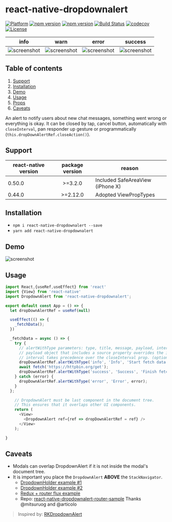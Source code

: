 # react-native-dropdownalert

[![Platform](https://img.shields.io/badge/platform-react--native-lightgrey.svg)](https://reactnative.dev)
[![npm version](http://img.shields.io/npm/v/react-native-dropdownalert.svg)](https://www.npmjs.com/package/react-native-dropdownalert)
[![npm version](http://img.shields.io/npm/dm/react-native-dropdownalert.svg)](https://www.npmjs.com/package/react-native-dropdownalert)
[![Build Status](https://travis-ci.org/testshallpass/react-native-dropdownalert.svg?branch=master)](https://travis-ci.org/testshallpass/react-native-dropdownalert)
[![codecov](https://codecov.io/gh/testshallpass/react-native-dropdownalert/branch/master/graph/badge.svg)](https://codecov.io/gh/testshallpass/react-native-dropdownalert)
[![License](https://img.shields.io/badge/license-MIT-blue.svg)](https://raw.github.com/testshallpass/react-native-dropdownalert/master/LICENSE)

|                                                    info                                                    |                                                     warn                                                      |                                                    error                                                    |                                                    success                                                    |
| :--------------------------------------------------------------------------------------------------------: | :-----------------------------------------------------------------------------------------------------------: | :---------------------------------------------------------------------------------------------------------: | :-----------------------------------------------------------------------------------------------------------: |
| ![screenshot](https://raw.github.com/testshallpass/react-native-dropdownalert/master/screenshots/info.png) | ![screenshot](https://raw.github.com/testshallpass/react-native-dropdownalert/master/screenshots/warning.png) | ![screenshot](https://raw.github.com/testshallpass/react-native-dropdownalert/master/screenshots/error.png) | ![screenshot](https://raw.github.com/testshallpass/react-native-dropdownalert/master/screenshots/success.png) |

## Table of contents

1. [Support](#support)
2. [Installation](#installation)
3. [Demo](#demo)
4. [Usage](#usage)
5. [Props](docs/PROPS.md)
6. [Caveats](#caveats)

An alert to notify users about new chat messages, something went wrong or everything is okay. It can be closed by tap, cancel button, automatically with `closeInterval`, pan responder up gesture or programmatically (`this.dropDownAlertRef.closeAction()`).

## Support

| react-native version | package version | reason                           |
| -------------------- | :-------------: | -------------------------------- |
| 0.50.0               |     >=3.2.0     | Included SafeAreaView (iPhone X) |
| 0.44.0               |    >=2.12.0     | Adopted ViewPropTypes            |

## Installation

- `npm i react-native-dropdownalert --save`
- `yarn add react-native-dropdownalert`

## Demo

![screenshot](https://raw.github.com/testshallpass/react-native-dropdownalert/master/screenshots/demo.gif)

## Usage

```javascript
import React,{useRef,useEffect} from 'react'
import {View} from 'react-native'
import DropdownAlert from 'react-native-dropdownalert';

export default const App = () => {
  let dropDownAlertRef = useRef(null)

  useEffect(() => {
    _fetchData();
  })

  _fetchData = async () => {
    try {
      // alertWithType parameters: type, title, message, payload, interval.
      // payload object that includes a source property overrides the image source prop. (optional: object)
      // interval takes precedence over the closeInterval prop. (optional: number)
      dropDownAlertRef.alertWithType('info', 'Info', 'Start fetch data.');
      await fetch('https://httpbin.org/get');
      dropDownAlertRef.alertWithType('success', 'Success', 'Finish fetch data');
    } catch (error) {
      dropDownAlertRef.alertWithType('error', 'Error', error);
    }
  };

    // DropdownAlert must be last component in the document tree.
    // This ensures that it overlaps other UI components.
    return (
      <View>
        <DropdownAlert ref={ref => dropDownAlertRef = ref} />
      </View>
    );

}
```

## Caveats

- Modals can overlap DropdownAlert if it is not inside the modal's document tree.
- It is important you place the `DropdownAlert` **ABOVE** the `StackNavigator`.
  - [DropdownHolder example #1](https://gist.github.com/testshallpass/d76c656874e417bef4e0e6a63fc492af)
  - [DropdownHolder example #2](https://gist.github.com/testshallpass/6c6c867269348c485a1e0d6ae3f55e90)
  - [Redux + router flux example](https://gist.github.com/testshallpass/13f047205d1b966f55340b8962fe99c0)
  - Repo: [react-native-dropdownalert-router-sample](https://github.com/mitsuruog/react-native-dropdownalert-router-sample) Thanks @mitsuruog and @articolo

> Inspired by: [RKDropdownAlert](https://github.com/cwRichardKim/RKDropdownAlert)
